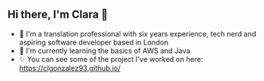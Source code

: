 ## Hi there, I'm Clara 👋

- 🧚 I'm a translation professional with six years experience, tech nerd and aspiring software developer based in London
- 🌱 I'm currently learning the basics of AWS and Java
- ✨ You can see some of the project I've worked on here: https://clgonzalez93.github.io/
